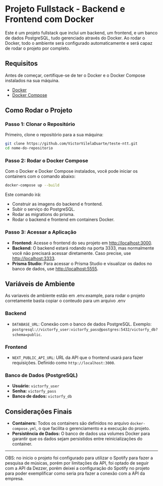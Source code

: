 # Projeto Fullstack - Backend e Frontend com Docker

Este é um projeto fullstack que inclui um backend, um frontend, e um banco de dados PostgreSQL, tudo gerenciado através do Docker. Ao rodar o Docker, todo o ambiente será configurado automaticamente e
será capaz de rodar o projeto por completo.

## Requisitos

Antes de começar, certifique-se de ter o Docker e o Docker Compose instalados na sua máquina.

- [Docker](https://www.docker.com/products/docker-desktop)
- [Docker Compose](https://docs.docker.com/compose/)

## Como Rodar o Projeto

### Passo 1: Clonar o Repositório

Primeiro, clone o repositório para a sua máquina:

```bash
git clone https://github.com/VictorVilelaDuarte/teste-ntt.git
cd nome-do-repositorio
```

### Passo 2: Rodar o Docker Compose

Com o Docker e Docker Compose instalados, você pode iniciar os containers com o comando abaixo:

```bash
docker-compose up --build
```

Este comando irá:

- Construir as imagens do backend e frontend.
- Subir o serviço do PostgreSQL.
- Rodar as migrations do prisma.
- Rodar o backend e frontend em containers Docker.

### Passo 3: Acessar a Aplicação

- **Frontend:** Acesse o frontend do seu projeto em [http://localhost:3000](http://localhost:3000).
- **Backend:** O backend estará rodando na porta 3333, mas normalmente você não precisará acessar diretamente. Caso precise, use [http://localhost:3333](http://localhost:3333).
- **Prisma Studio:** Para acessar o Prisma Studio e visualizar os dados no banco de dados, use [http://localhost:5555](http://localhost:5555).

## Variáveis de Ambiente

As variaveis de ambiente estão em .env.example, para rodar o projeto corretamente basta copiar o conteudo
para um arquivo .env

### Backend

- `DATABASE_URL`: Conexão com o banco de dados PostgreSQL. Exemplo: `postgresql://victorfy_user:victorfy_pass@postgres:5432/victorfy_db?schema=public`.

### Frontend

- `NEXT_PUBLIC_API_URL`: URL da API que o frontend usará para fazer requisições. Definido como `http://localhost:3000`.

### Banco de Dados (PostgreSQL)

- **Usuário:** `victorfy_user`
- **Senha:** `victorfy_pass`
- **Banco de dados:** `victorfy_db`

## Considerações Finais

- **Containers:** Todos os containers são definidos no arquivo `docker-compose.yml`, o que facilita o gerenciamento e a execução do projeto.
- **Persistência de Dados:** O banco de dados usa volumes Docker para garantir que os dados sejam persistidos entre reinicializações do container.

---

OBS: no inicio o projeto foi configurado para utilizar o Spotify para fazer a pesquisa de músicas, porém
por limitações da API, foi optado de seguir com a API da Dezzer, porém deixei a configuração do Spotify
no projeto para poder exemplificar como seria pra fazer a conexão com a API da empresa.
